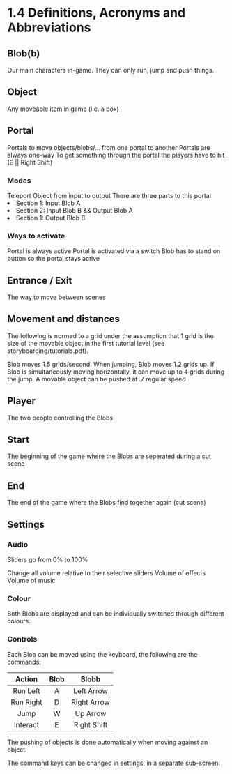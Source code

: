 # 1.4 Definitions, Acronyms and Abbreviations

## Blob(b)

Our main characters in-game. They can only run, jump and push things.

## Object

Any moveable item in game (i.e. a box)

## Portal

Portals to move objects/blobs/... from one portal to another
Portals are always one-way
To get something through the portal the players have to hit (E || Right Shift)

### Modes

<tabs>
<tab title="Object Portal">
Teleport Object from input to output
</tab>
<tab title="Blob Portal">
There are three parts to this portal
<list type="decimal">
<li>
Section 1: 
Input Blob A
</li>
<li>
Section 2: 
Input Blob B &&
Output Blob A
</li>
<li>
Section 1: 
Output Blob B
</li>
</list>
</tab>
</tabs>

### Ways to activate

<tabs>
<tab title="Always Active">
Portal is always active
</tab>
<tab title="Switch Activated">
Portal is activated via a switch
</tab>
<tab title="Button Activated (Only Object Portals)">
Blob has to stand on button so the portal stays active
</tab>
</tabs>

## Entrance / Exit

The way to move between scenes

## Movement and distances

The following is normed to a grid under the assumption that 1 grid is the size of the 
movable object in the first tutorial level (see storyboarding/tutorials.pdf). 

<tabs>
<tab title="Regular Movement">
Blob moves 1.5 grids/second.
</tab>
<tab title="Jump">
When jumping, Blob moves 1.2 grids up. If Blob is simultaneously moving horizontally, 
it can move up to 4 grids during the jump.
</tab>
<tab title="Object"></tab>
A movable object can be pushed at .7 regular speed
</tabs>

## Player

The two people controlling the Blobs

## Start

The beginning of the game where the Blobs are seperated during a cut scene

## End

The end of the game where the Blobs find together again (cut scene)

## Settings

### Audio

Sliders go from 0% to 100%

<tabs>
<tab title="Main">
Change all volume relative to their selective sliders
</tab>
<tab title="SFX">
Volume of effects
</tab>
<tab title="Music">
Volume of music
</tab>
</tabs>

### Colour

Both Blobs are displayed and can be individually switched through different colours.

### Controls

Each Blob can be moved using the keyboard, the following are the commands:

|  Action   | Blob |    Blobb    |
|:---------:|:----:|:-----------:|
| Run Left  |  A   | Left Arrow  |
| Run Right |  D   | Right Arrow |
|   Jump    |  W   |  Up Arrow   |
| Interact  |  E   | Right Shift |

The pushing of objects is done automatically when moving against an object.

The command keys can be changed in settings, in a separate sub-screen.